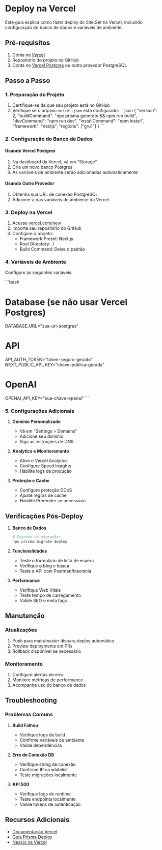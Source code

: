 # Deploy na Vercel

Este guia explica como fazer deploy do Site.Set na Vercel, incluindo configuração do banco de dados e variáveis de ambiente.

## Pré-requisitos

1. Conta na [Vercel](https://vercel.com)
2. Repositório do projeto no GitHub
3. Conta no [Vercel Postgres](https://vercel.com/storage/postgres) ou outro provedor PostgreSQL

## Passo a Passo

### 1. Preparação do Projeto

1. Certifique-se de que seu projeto está no GitHub
2. Verifique se o arquivo `vercel.json` está configurado:
   \`\`\`json
   {
     "version": 2,
     "buildCommand": "npx prisma generate && npm run build",
     "devCommand": "npm run dev",
     "installCommand": "npm install",
     "framework": "nextjs",
     "regions": ["gru1"]
   }
   \`\`\`

### 2. Configuração do Banco de Dados

#### Usando Vercel Postgres

1. Na dashboard da Vercel, vá em "Storage"
2. Crie um novo banco Postgres
3. As variáveis de ambiente serão adicionadas automaticamente

#### Usando Outro Provedor

1. Obtenha sua URL de conexão PostgreSQL
2. Adicione-a nas variáveis de ambiente da Vercel

### 3. Deploy na Vercel

1. Acesse [vercel.com/new](https://vercel.com/new)
2. Importe seu repositório do GitHub
3. Configure o projeto:
   - Framework Preset: Next.js
   - Root Directory: ./
   - Build Command: Deixe o padrão

### 4. Variáveis de Ambiente

Configure as seguintes variáveis:

\`\`\`bash
# Database (se não usar Vercel Postgres)
DATABASE_URL="sua-url-postgres"

# API
API_AUTH_TOKEN="token-seguro-gerado"
NEXT_PUBLIC_API_KEY="chave-publica-gerada"

# OpenAI
OPENAI_API_KEY="sua-chave-openai"
\`\`\`

### 5. Configurações Adicionais

1. **Domínio Personalizado**
   - Vá em "Settings > Domains"
   - Adicione seu domínio
   - Siga as instruções de DNS

2. **Analytics e Monitoramento**
   - Ative o Vercel Analytics
   - Configure Speed Insights
   - Habilite logs de produção

3. **Proteção e Cache**
   - Configure proteção DDoS
   - Ajuste regras de cache
   - Habilite Prerender se necessário

## Verificações Pós-Deploy

1. **Banco de Dados**
   ```bash
   # Execute as migrações
   npx prisma migrate deploy
   ```

2. **Funcionalidades**
   - Teste o formulário de lista de espera
   - Verifique o blog e busca
   - Teste a API com Postman/Insomnia

3. **Performance**
   - Verifique Web Vitals
   - Teste tempo de carregamento
   - Valide SEO e meta tags

## Manutenção

### Atualizações

1. Push para main/master dispara deploy automático
2. Preview deployments em PRs
3. Rollback disponível se necessário

### Monitoramento

1. Configure alertas de erro
2. Monitore métricas de performance
3. Acompanhe uso do banco de dados

## Troubleshooting

### Problemas Comuns

1. **Build Falhou**
   - Verifique logs de build
   - Confirme variáveis de ambiente
   - Valide dependências

2. **Erro de Conexão DB**
   - Verifique string de conexão
   - Confirme IP na whitelist
   - Teste migrações localmente

3. **API 500**
   - Verifique logs de runtime
   - Teste endpoints localmente
   - Valide tokens de autenticação

## Recursos Adicionais

- [Documentação Vercel](https://vercel.com/docs)
- [Guia Prisma Deploy](https://www.prisma.io/docs/guides/deployment/deployment-guides/deploying-to-vercel)
- [Next.js na Vercel](https://nextjs.org/docs/deployment) 